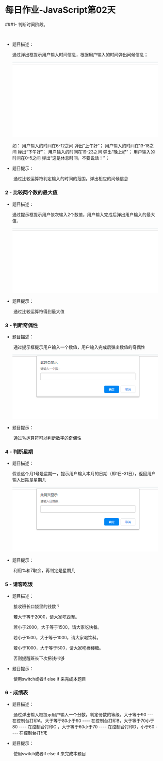 # 每日作业-JavaScript第02天

###1- 判断时间阶段。 

​	

- 题目描述： 

   通过弹出框提示用户输入时间信息，根据用户输入的时间弹出问候信息；

   ![](images\1.gif)

   	如：
   		用户输入的时间在6-12之间 弹出“上午好”；
   		用户输入的时间在13-18之间 弹出“下午好”；
   		用户输入的时间在19-23之间 弹出“晚上好”；
   		用户输入的时间在0-5之间 弹出“这是休息时间，不要说话！”；

- 题目提示：

  ​	通过比较运算符判定输入的时间的范围，弹出相应的问候信息

### 2 - 比较两个数的最大值   

- 题目描述：

  ​	通过提示框提示用户依次输入2个数值，用户输入完成后弹出用户输入的最大值、

  ![](images\2.gif)

- 题目提示：

  ​	通过比较运算符得到最大值

### 3 - 判断奇偶性

- 题目描述：

  ​	通过提示框提示用户输入一个数值，用户输入完成后弹出数值的奇偶性

  ![](images/3.gif)

  

- 题目提示：

  ​	通过%运算符可以判断数字的奇偶性

### 4 - 判断星期

- 题目描述：

  ​	假设这个月1号是星期一，提示用户输入本月的日期（即1日-31日），返回用户输入日期是星期几

  ![](images/4.gif)

- 题目提示：

  ​	利用%和7取余，再判定是星期几

### 5 - 请客吃饭

- 题目描述：

  ​	接收班长口袋里的钱数？

  ​	若大于等于2000，请大家吃西餐。

  ​	若小于2000，大于等于1500，请大家吃快餐。

  ​	若小于1500，大于等于1000，请大家喝饮料。

  ​	若小于1000，大于等于500，请大家吃棒棒糖。

  ​	否则提醒班长下次把钱带够

- 题目提示：

  ​	使用switch或者if else if 来完成本题目

### 6 - 成绩表

- 题目描述：

  ​	通过弹出输入框提示用户输入一个分数，判定份数的等级。大于等于90 --- 在控制台打印A，大于等于80小于90 ---- 在控制台打印B，大于等于70小于80 ---- 在控制台打印C ，大于等于60小于70 ---- 在控制台打印D，小于60 ---- 在控制台打印E

- 题目提示：

  ​	使用switch或者if else if 来完成本题目
